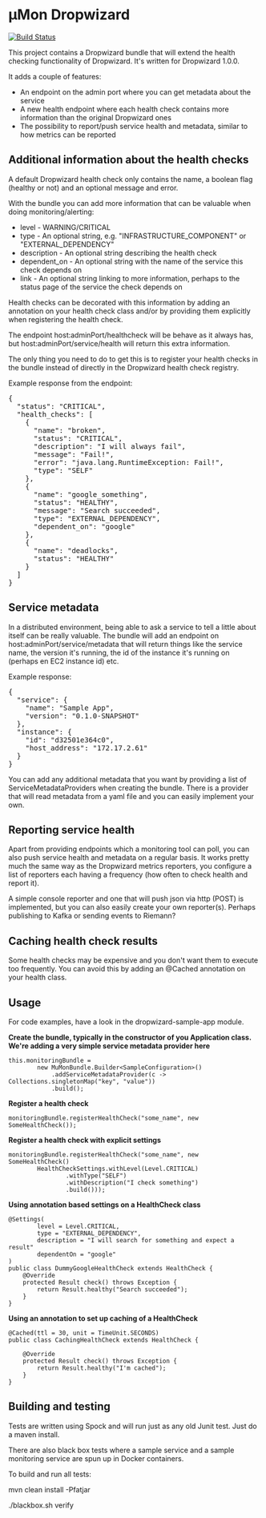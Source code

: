 µMon Dropwizard
=====================

[![Build Status](https://travis-ci.org/jgille/dropwizard-monitoring.svg?branch=master)](https://travis-ci.org/jgille/dropwizard-monitoring)

This project contains a Dropwizard bundle that will extend the health checking functionality of Dropwizard. It's written for Dropwizard 1.0.0.

It adds a couple of features:

* An endpoint on the admin port where you can get metadata about the service
* A new health endpoint where each health check contains more information than the original Dropwizard ones
* The possibility to report/push service health and metadata, similar to how metrics can be reported

Additional information about the health checks
--------------------------------------------------

A default Dropwizard health check only contains the name, a boolean flag (healthy or not) and an optional message and error.

With the bundle you can add more information that can be valuable when doing monitoring/alerting:

* level - WARNING/CRITICAL
* type - An optional string, e.g. "INFRASTRUCTURE_COMPONENT" or "EXTERNAL_DEPENDENCY"
* description - An optional string describing the health check
* dependent_on - An optional string with the name of the service this check depends on
* link - An optional string linking to more information, perhaps to the status page of the service the check depends on

Health checks can be decorated with this information by adding an annotation on your health check class and/or by providing them
explicitly when registering the health check.

The endpoint host:adminPort/healthcheck will be behave as it always has, but host:adminPort/service/health
will return this extra information.

The only thing you need to do to get this is to register your health checks in the bundle instead of directly in the Dropwizard
health check registry.

Example response from the endpoint:

<pre>
{
  "status": "CRITICAL",
  "health_checks": [
    {
      "name": "broken",
      "status": "CRITICAL",
      "description": "I will always fail",
      "message": "Fail!",
      "error": "java.lang.RuntimeException: Fail!",
      "type": "SELF"
    },
    {
      "name": "google_something",
      "status": "HEALTHY",
      "message": "Search succeeded",
      "type": "EXTERNAL_DEPENDENCY",
      "dependent_on": "google"
    },
    {
      "name": "deadlocks",
      "status": "HEALTHY"
    }
  ]
}
</pre>

Service metadata
----------------

In a distributed environment, being able to ask a service to tell a little about itself can be really valuable. The bundle
will add an endpoint on host:adminPort/service/metadata that will return things like the service name, the version it's running,
the id of the instance it's running on (perhaps en EC2 instance id) etc.

Example response:

<pre>
{
  "service": {
    "name": "Sample App",
    "version": "0.1.0-SNAPSHOT"
  },
  "instance": {
    "id": "d32501e364c0",
    "host_address": "172.17.2.61"
  }
}
</pre>

You can add any additional metadata that you want by providing a list of ServiceMetadataProviders when creating the bundle. There is a provider that will read
metadata from a yaml file and you can easily implement your own.

Reporting service health
------------------------

Apart from providing endpoints which a monitoring tool can poll, you can also push service health and metadata on a regular basis. It works
pretty much the same way as the Dropwizard metrics reporters, you configure a list of reporters each having a frequency
(how often to check health and report it).

A simple console reporter and one that will push json via http (POST) is implemented, but you can also easily create your own reporter(s). Perhaps publishing to Kafka or sending events to Riemann?

Caching health check results
----------------------------

Some health checks may be expensive and you don't want them to execute too frequently. You can avoid this by adding an @Cached annotation
on your health class.

Usage
-----

For code examples, have a look in the dropwizard-sample-app module.

**Create the bundle, typically in the constructor of you Application class. We're adding a very simple service metadata provider here**
```
this.monitoringBundle =
        new MuMonBundle.Builder<SampleConfiguration>()
            .addServiceMetadataProvider(c -> Collections.singletonMap("key", "value"))
            .build();
```

**Register a health check**
```
monitoringBundle.registerHealthCheck("some_name", new SomeHealthCheck());
```

**Register a health check with explicit settings**
```
monitoringBundle.registerHealthCheck("some_name", new SomeHealthCheck()
        HealthCheckSettings.withLevel(Level.CRITICAL)
                .withType("SELF")
                .withDescription("I check something")
                .build()));
```

**Using annotation based settings on a HealthCheck class**
```
@Settings(
        level = Level.CRITICAL,
        type = "EXTERNAL_DEPENDENCY",
        description = "I will search for something and expect a result"
        dependentOn = "google"
)
public class DummyGoogleHealthCheck extends HealthCheck {
    @Override
    protected Result check() throws Exception {
        return Result.healthy("Search succeeded");
    }
}
```

**Using an annotation to set up caching of a HealthCheck**
```
@Cached(ttl = 30, unit = TimeUnit.SECONDS)
public class CachingHealthCheck extends HealthCheck {

    @Override
    protected Result check() throws Exception {
        return Result.healthy("I'm cached");
    }
}
```

Building and testing
--------------------

Tests are written using Spock and will run just as any old Junit test. Just do a maven install.

There are also black box tests where a sample service and a sample monitoring service are spun up in Docker containers.

To build and run all tests:

mvn clean install -Pfatjar

./blackbox.sh verify
